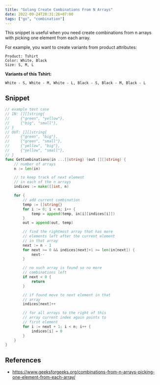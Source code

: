 ```yaml
---
title: "Golang Create Combinations From N Arrays"
date: 2022-09-24T20:31:26+07:00
tags: ["go", "combination"]
---
```


This snippet is useful when you need create combinations from n arrays with picking one element from each array.

For example, you want to create variants from product attributes:
```
Product: Tshirt
Color: White, Black
Size: S, M, L
```

**Variants of this Tshirt:**

```
White - S, White - M, White - L, Black - S, Black - M, Black - L
```

## Snippet 

```go
// example test case
// IN: [][]string{
//     {"green", "yellow"},
//	   {"big", "small"},
// }
// OUT: [][]string{
//	   {"green", "big"},
//	   {"green", "small"},
//	   {"yellow", "big"},
//	   {"yellow", "small"},
// }
func GetCombinations(in ...[]string) (out [][]string) {
	// number of arrays
	n := len(in)

	// to keep track of next element
	// in each of the n arrays
	indices := make([]int, n)

	for {
		// add current combination
		temp := []string{}
		for i := 0; i < n; i++ {
			temp = append(temp, in[i][indices[i]])
		}
		out = append(out, temp)

		// find the rightmost array that has more
		// elements left after the current element
		// in that array
		next := n - 1
		for next >= 0 && indices[next]+1 >= len(in[next]) {
			next--
		}

		// no such array is found so no more
		// combinations left
		if next < 0 {
			return
		}

		// if found move to next element in that
		// array
		indices[next]++

		// for all arrays to the right of this
		// array current index again points to
		// first element
		for i := next + 1; i < n; i++ {
			indices[i] = 0
		}
	}
}
```

## References

* https://www.geeksforgeeks.org/combinations-from-n-arrays-picking-one-element-from-each-array/